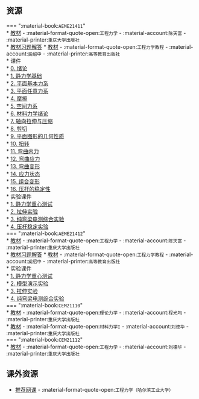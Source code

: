 ## 资源  
=== ":material-book:`AEME21411`"  
    * [教材](https://api.mir6.com/api/lanzou?url=https://cqu-openlib.lanzout.com/i3Sjw23c0vsh&down=true) - :material-format-quote-open:`工程力学` - :material-account:`陈天富` - :material-printer:`重庆大学出版社`  
        * [教材习题解答](https://api.mir6.com/api/lanzou?url=https://cqu-openlib.lanzout.com/iVevG2al1z1g&down=true)
    * [教材](https://api.mir6.com/api/lanzou?url=https://cqu-openlib.lanzout.com/iFICL23mi0qh&down=true) - :material-format-quote-open:`工程力学教程` - :material-account:`奚绍中` - :material-printer:`高等教育出版社`  
    * 课件  
        * [0. 绪论](https://api.mir6.com/api/lanzou?url=https://cqu-openlib.lanzout.com/ik6uj23mi21e&down=true)  
        * [1. 静力学基础](https://api.mir6.com/api/lanzou?url=https://cqu-openlib.lanzout.com/iM8cX23mi28b&down=true)  
        * [2. 平面基本力系](https://api.mir6.com/api/lanzou?url=https://cqu-openlib.lanzout.com/iGel823mi2ad&down=true)  
        * [3. 平面任意力系](https://api.mir6.com/api/lanzou?url=https://cqu-openlib.lanzout.com/iylac23mi2dg&down=true)  
        * [4. 摩擦](https://api.mir6.com/api/lanzou?url=https://cqu-openlib.lanzout.com/io8EG23mi2oh&down=true)  
        * [5. 空间力系](https://api.mir6.com/api/lanzou?url=https://cqu-openlib.lanzout.com/iGtMF23mi30j&down=true)  
        * [6. 材料力学绪论](https://api.mir6.com/api/lanzou?url=https://cqu-openlib.lanzout.com/i0wp023mi3ed&down=true)  
        * [7. 轴向拉伸与压缩](https://api.mir6.com/api/lanzou?url=https://cqu-openlib.lanzout.com/iOhi423mi3nc&down=true)  
        * [8. 剪切](https://api.mir6.com/api/lanzou?url=https://cqu-openlib.lanzout.com/iDSSB23mi3xc&down=true)  
        * [9. 平面图形的几何性质](https://api.mir6.com/api/lanzou?url=https://cqu-openlib.lanzout.com/ioX4e23mi3ze&down=true)  
        * [10. 扭转](https://api.mir6.com/api/lanzou?url=https://cqu-openlib.lanzout.com/iBmCH23mi45a&down=true)  
        * [11. 弯曲内力](https://api.mir6.com/api/lanzou?url=https://cqu-openlib.lanzout.com/iAmtc23mi49e&down=true)  
        * [12. 弯曲应力](https://api.mir6.com/api/lanzou?url=https://cqu-openlib.lanzout.com/iIcxs23mi4fa&down=true)  
        * [13. 弯曲变形](https://api.mir6.com/api/lanzou?url=https://cqu-openlib.lanzout.com/i8RCl23mi4oj&down=true)  
        * [14. 应力状态](https://api.mir6.com/api/lanzou?url=https://cqu-openlib.lanzout.com/ijLPd23mi4wh&down=true)  
        * [15. 组合变形](https://api.mir6.com/api/lanzou?url=https://cqu-openlib.lanzout.com/ipGGO23mi55g&down=true)  
        * [16. 压杆的稳定性](https://api.mir6.com/api/lanzou?url=https://cqu-openlib.lanzout.com/iS7Jd23mi5bc&down=true)  
    * 实验课件  
        * [1. 静力学重心测试](https://api.mir6.com/api/lanzou?url=https://cqu-openlib.lanzout.com/isHPz2c9y8ij&down=true)  
        * [2. 拉伸实验](https://api.mir6.com/api/lanzou?url=https://cqu-openlib.lanzout.com/iEwLP2c9y8md&down=true)  
        * [3. 纯弯梁电测综合实验](https://api.mir6.com/api/lanzou?url=https://cqu-openlib.lanzout.com/i6oPc2c9y8ri&down=true)  
        * [4. 压杆稳定实验](https://api.mir6.com/api/lanzou?url=https://cqu-openlib.lanzout.com/i3Lip2c9y8zg&down=true)  
=== ":material-book:`AEME21412`"  
    * [教材](https://api.mir6.com/api/lanzou?url=https://cqu-openlib.lanzout.com/i3Sjw23c0vsh&down=true) - :material-format-quote-open:`工程力学` - :material-account:`陈天富` - :material-printer:`重庆大学出版社`  
        * [教材习题解答](https://api.mir6.com/api/lanzou?url=https://cqu-openlib.lanzout.com/iVevG2al1z1g&down=true)
    * [教材](https://api.mir6.com/api/lanzou?url=https://cqu-openlib.lanzout.com/iFICL23mi0qh&down=true) - :material-format-quote-open:`工程力学教程` - :material-account:`奚绍中` - :material-printer:`高等教育出版社`  
    * 实验课件  
        * [1. 静力学重心测试](https://api.mir6.com/api/lanzou?url=https://cqu-openlib.lanzout.com/iFSmx2c9z4qj&down=true)  
        * [2. 模型演示实验](https://api.mir6.com/api/lanzou?url=https://cqu-openlib.lanzout.com/inEDl2c9z4ve&down=true)  
        * [3. 拉伸实验](https://api.mir6.com/api/lanzou?url=https://cqu-openlib.lanzout.com/iYTLx2c9z4zi&down=true)  
        * [4. 纯弯梁电测综合实验](https://api.mir6.com/api/lanzou?url=https://cqu-openlib.lanzout.com/iZOUj2c9z58h&down=true)  
=== ":material-book:`CEM21110`"  
    * [教材](https://api.mir6.com/api/lanzou?url=https://cqu-openlib.lanzout.com/is0JU298boch&down=true) - :material-format-quote-open:`理论力学` - :material-account:`程光均` - :material-printer:`重庆大学出版社`  
    * [教材](https://api.mir6.com/api/lanzou?url=https://cqu-openlib.lanzout.com/iaHyY2f1rg5c&down=true) - :material-format-quote-open:`材料力学I` - :material-account:`刘德华` - :material-printer:`重庆大学出版社`  
=== ":material-book:`CEM21112`"  
    * [教材](https://api.mir6.com/api/lanzou?url=https://cqu-openlib.lanzout.com/iFIoQ28yjyra&down=true) - :material-format-quote-open:`工程力学` - :material-account:`刘德华` - :material-printer:`重庆大学出版社`  
    
## 课外资源
- [推荐网课](https://www.bilibili.com/video/BV1Z7411b7S8) - :material-format-quote-open:`工程力学（哈尔滨工业大学）`